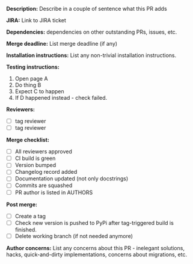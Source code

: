 **Description:** Describe in a couple of sentence what this PR adds

**JIRA:** Link to JIRA ticket

**Dependencies:** dependencies on other outstanding PRs, issues, etc. 

**Merge deadline:** List merge deadline (if any)

**Installation instructions:** List any non-trivial installation 
instructions.

**Testing instructions:**

1. Open page A
2. Do thing B
3. Expect C to happen
4. If D happened instead - check failed.

**Reviewers:**
- [ ] tag reviewer
- [ ] tag reviewer 

**Merge checklist:**
- [ ] All reviewers approved
- [ ] CI build is green
- [ ] Version bumped
- [ ] Changelog record added
- [ ] Documentation updated (not only docstrings)
- [ ] Commits are squashed
- [ ] PR author is listed in AUTHORS

**Post merge:**
- [ ] Create a tag
- [ ] Check new version is pushed to PyPi after tag-triggered build is 
      finished.
- [ ] Delete working branch (if not needed anymore)

**Author concerns:** List any concerns about this PR - inelegant 
solutions, hacks, quick-and-dirty implementations, concerns about 
migrations, etc.
